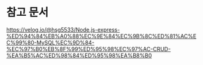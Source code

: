 # 참고 문서

https://velog.io/@hsg5533/Node.js-express-%ED%94%84%EB%A0%88%EC%9E%84%EC%9B%8C%ED%81%AC%EC%99%80-MySQL%EC%9D%84-%EC%97%B0%EB%8F%99%ED%95%98%EC%97%AC-CRUD-%EA%B5%AC%ED%98%84%ED%95%98%EA%B8%B0
